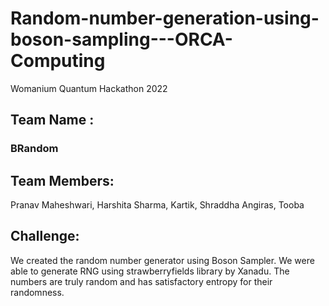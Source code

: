 # Random-number-generation-using-boson-sampling---ORCA-Computing
Womanium Quantum Hackathon 2022

## Team Name : 
### BRandom

## Team Members: 
Pranav Maheshwari, 
Harshita Sharma, 
Kartik, 
Shraddha Angiras, 
Tooba

## Challenge:
We created the random number generator using Boson Sampler. We were able to generate RNG using strawberryfields library by Xanadu. The numbers are truly random and has satisfactory entropy for their randomness.
